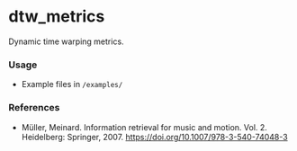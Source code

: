 # dtw_metrics

Dynamic time warping metrics. 

### Usage
- Example files in `/examples/`

### References
- Müller, Meinard. Information retrieval for music and motion. Vol. 2. Heidelberg: Springer, 2007. https://doi.org/10.1007/978-3-540-74048-3
